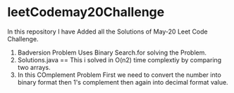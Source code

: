 # leetCodemay20Challenge
In this repository I have Added all the  Solutions of May-20 Leet Code Challenge.

1. Badversion Problem Uses Binary Search.for solving the  Problem.
2. Solutions.java  == This i solved in O(n2) time complextiy by comparing two arrays.
4. In this COmplement Problem First we need to convert the number into binary format then 1's complement then again into decimal format value.
